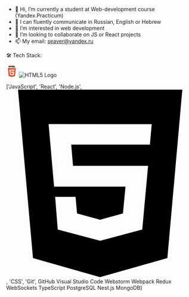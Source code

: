 - 👋 Hi, I’m currently a student at Web-development course (Yandex.Practicum)
- 💬 I can fluently communicate in Russian, English or Hebrew
- 👀 I’m interested in web development
- 💞️ I’m looking to collaborate on JS or React projects
- 📫 My email: seaver@yandex.ru

🛠  Tech Stack:

<img src="https://raw.githubusercontent.com/github/explore/80688e429a7d4ef2fca1e82350fe8e3517d3494d/topics/html/html.png" alt="HTML5 Logo" width="30"/> <img src="[https://cdn.worldvectorlogo.com/logos/css3.sv](https://cdn.worldvectorlogo.com/logos/html-1.svg)" alt="HTML5 Logo" width="50" height="50"/>

['JavaScript',  'React',  'Node.js', <svg role="img" viewBox="0 0 24 24" xmlns="http://www.w3.org/2000/svg"><title>HTML5</title><path d="M1.5 0h21l-1.91 21.563L11.977 24l-8.564-2.438L1.5 0zm7.031 9.75l-.232-2.718 10.059.003.23-2.622L5.412 4.41l.698 8.01h9.126l-.326 3.426-2.91.804-2.955-.81-.188-2.11H6.248l.33 4.171L12 19.351l5.379-1.443.744-8.157H8.531z"/></svg>,  'CSS',  'Git',  GitHub  Visual Studio Code Webstorm Webpack Redux WebSockets TypeScript PostgreSQL Nest.js MongoDB]

<!---
ElenaSolov/ElenaSolov is a ✨ special ✨ repository because its `README.md` (this file) appears on your GitHub profile.
You can click the Preview link to take a look at your changes.
--->
